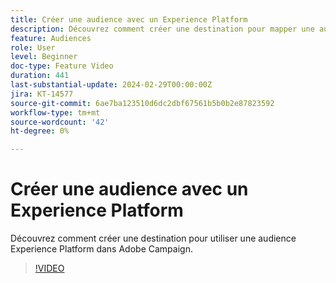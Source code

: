 ```yaml
---
title: Créer une audience avec un Experience Platform
description: Découvrez comment créer une destination pour mapper une audience Experience Platform à Adobe Campaign.
feature: Audiences
role: User
level: Beginner
doc-type: Feature Video
duration: 441
last-substantial-update: 2024-02-29T00:00:00Z
jira: KT-14577
source-git-commit: 6ae7ba123510d6dc2dbf67561b5b0b2e87823592
workflow-type: tm+mt
source-wordcount: '42'
ht-degree: 0%

---
```



# Créer une audience avec un Experience Platform

Découvrez comment créer une destination pour utiliser une audience Experience Platform dans Adobe Campaign.

>[!VIDEO](https://video.tv.adobe.com/v/3427635/?learn=on)
